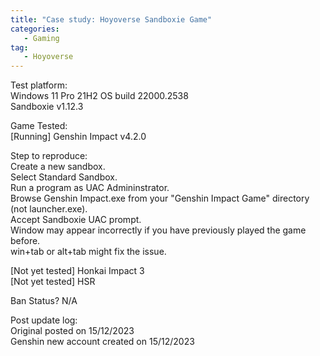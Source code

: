 ```yaml
---
title: "Case study: Hoyoverse Sandboxie Game"
categories:
   - Gaming
tag:
   - Hoyoverse
---
```


Test platform:   
Windows 11 Pro 21H2 OS build 22000.2538   
Sandboxie v1.12.3   

Game Tested:   
[Running] Genshin Impact v4.2.0   

Step to reproduce:   
Create a new sandbox.   
Select Standard Sandbox.   
Run a program as UAC Admininstrator.   
Browse Genshin Impact.exe from your "Genshin Impact Game" directory (not launcher.exe).   
Accept Sandboxie UAC prompt.   
Window may appear incorrectly if you have previously played the game before.   
win+tab or alt+tab might fix the issue.   


[Not yet tested] Honkai Impact 3   
[Not yet tested] HSR   


Ban Status? N/A   


Post update log:   
Original posted on 15/12/2023   
Genshin new account created on 15/12/2023   

